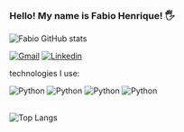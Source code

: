### Hello! My name is Fabio Henrique! 🖐️


![Fabio GitHub stats](https://github-readme-stats.vercel.app/api?username=FabioHenriqueDev&show_icons=true&theme=synthwave) 



[![Gmail](https://img.shields.io/badge/Instagram-E4405F?style=for-the-badge&logo=instagram&logoColor=white)](https://www.instagram.com/fabio.apenas/)
[![Linkedin](https://img.shields.io/badge/LinkedIn-0077B5?style=for-the-badge&logo=linkedin&logoColor=whitee)](https://www.linkedin.com/in/fabio-henrique-luz-dev)

technologies I use:

<div style="display: inline_block">
    <img src="https://img.shields.io/badge/Python-14354C?style=for-the-badge&logo=python&logoColor=white" alt="Python" /> <img src="https://img.shields.io/badge/HTML5-E34F26?style=for-the-badge&logo=html5&logoColor=white" alt="Python" /> <img src="https://img.shields.io/badge/CSS3-1572B6?style=for-the-badge&logo=css3&logoColor=white" alt="Python" /> <img src="https://img.shields.io/badge/JavaScript-F7DF1E?style=for-the-badge&logo=javascript&logoColor=black" alt="Python" />

</div><br>


![Top Langs](https://github-readme-stats.vercel.app/api/top-langs/?username=FabioHenriqueDev&hide_progress=true)



  
